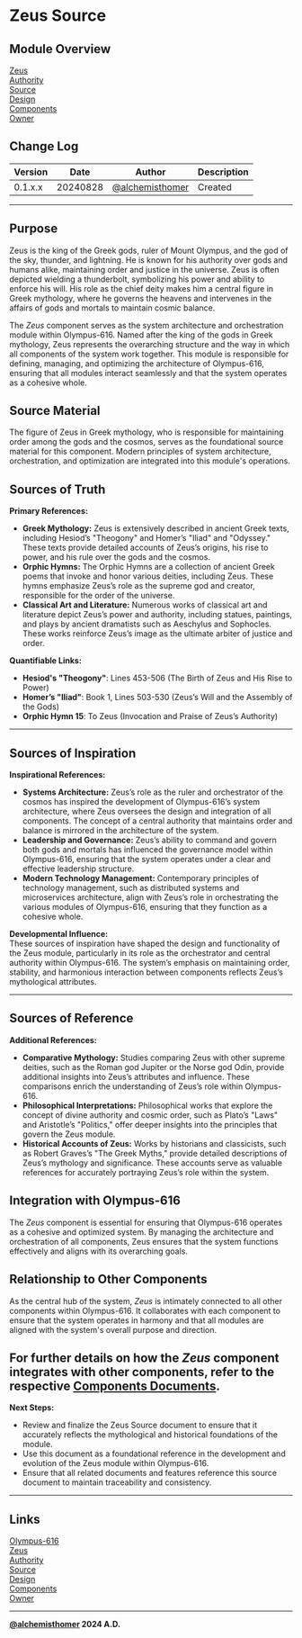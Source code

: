 # Zeus Source

## Module Overview
[Zeus](README.md)  
[Authority](../zeus/zeus.components.md)  
[Source](zeus.source.md)  
[Design](zeus.design.md)  
[Components](zeus.components.md)  
[Owner](https://github.com/alchemisthomer)  

## Change Log

| Version   | Date       | Author                                                   | Description   |
|-----------|------------|----------------------------------------------------------|---------------|
| 0.1.x.x   | 20240828   | [@alchemisthomer](https://github.com/alchemisthomer)     | Created       

---

## Purpose

Zeus is the king of the Greek gods, ruler of Mount Olympus, and the god of the sky, thunder, and lightning. He is known for his authority over gods and humans alike, maintaining order and justice in the universe. Zeus is often depicted wielding a thunderbolt, symbolizing his power and ability to enforce his will. His role as the chief deity makes him a central figure in Greek mythology, where he governs the heavens and intervenes in the affairs of gods and mortals to maintain cosmic balance.

The *Zeus* component serves as the system architecture and orchestration module within Olympus-616. Named after the king of the gods in Greek mythology, Zeus represents the overarching structure and the way in which all components of the system work together. This module is responsible for defining, managing, and optimizing the architecture of Olympus-616, ensuring that all modules interact seamlessly and that the system operates as a cohesive whole.

## Source Material

The figure of Zeus in Greek mythology, who is responsible for maintaining order among the gods and the cosmos, serves as the foundational source material for this component. Modern principles of system architecture, orchestration, and optimization are integrated into this module's operations.


## Sources of Truth

**Primary References:**  
- **Greek Mythology:** Zeus is extensively described in ancient Greek texts, including Hesiod’s "Theogony" and Homer’s "Iliad" and "Odyssey." These texts provide detailed accounts of Zeus’s origins, his rise to power, and his rule over the gods and the cosmos.
- **Orphic Hymns:** The Orphic Hymns are a collection of ancient Greek poems that invoke and honor various deities, including Zeus. These hymns emphasize Zeus’s role as the supreme god and creator, responsible for the order of the universe.
- **Classical Art and Literature:** Numerous works of classical art and literature depict Zeus’s power and authority, including statues, paintings, and plays by ancient dramatists such as Aeschylus and Sophocles. These works reinforce Zeus’s image as the ultimate arbiter of justice and order.

**Quantifiable Links:**  
- **Hesiod's "Theogony"**: Lines 453-506 (The Birth of Zeus and His Rise to Power)
- **Homer’s "Iliad"**: Book 1, Lines 503-530 (Zeus’s Will and the Assembly of the Gods)
- **Orphic Hymn 15**: To Zeus (Invocation and Praise of Zeus’s Authority)

---

## Sources of Inspiration

**Inspirational References:**  
- **Systems Architecture:** Zeus’s role as the ruler and orchestrator of the cosmos has inspired the development of Olympus-616’s system architecture, where Zeus oversees the design and integration of all components. The concept of a central authority that maintains order and balance is mirrored in the architecture of the system.
- **Leadership and Governance:** Zeus’s ability to command and govern both gods and mortals has influenced the governance model within Olympus-616, ensuring that the system operates under a clear and effective leadership structure.
- **Modern Technology Management:** Contemporary principles of technology management, such as distributed systems and microservices architecture, align with Zeus’s role in orchestrating the various modules of Olympus-616, ensuring that they function as a cohesive whole.

**Developmental Influence:**  
These sources of inspiration have shaped the design and functionality of the Zeus module, particularly in its role as the orchestrator and central authority within Olympus-616. The system’s emphasis on maintaining order, stability, and harmonious interaction between components reflects Zeus’s mythological attributes.

---

## Sources of Reference

**Additional References:**  
- **Comparative Mythology:** Studies comparing Zeus with other supreme deities, such as the Roman god Jupiter or the Norse god Odin, provide additional insights into Zeus’s attributes and influence. These comparisons enrich the understanding of Zeus’s role within Olympus-616.
- **Philosophical Interpretations:** Philosophical works that explore the concept of divine authority and cosmic order, such as Plato’s "Laws" and Aristotle’s "Politics," offer deeper insights into the principles that govern the Zeus module.
- **Historical Accounts of Zeus:** Works by historians and classicists, such as Robert Graves’s "The Greek Myths," provide detailed descriptions of Zeus’s mythology and significance. These accounts serve as valuable references for accurately portraying Zeus’s role within the system.


## Integration with Olympus-616

The *Zeus* component is essential for ensuring that Olympus-616 operates as a cohesive and optimized system. By managing the architecture and orchestration of all components, Zeus ensures that the system functions effectively and aligns with its overarching goals.

## Relationship to Other Components

As the central hub of the system, *Zeus* is intimately connected to all other components within Olympus-616. It collaborates with each component to ensure that the system operates in harmony and that all modules are aligned with the system's overall purpose and direction.

For further details on how the *Zeus* component integrates with other components, refer to the respective [Components Documents](../zeus/zeus.components.md).
---

**Next Steps:**
- Review and finalize the Zeus Source document to ensure that it accurately reflects the mythological and historical foundations of the module.
- Use this document as a foundational reference in the development and evolution of the Zeus module within Olympus-616.
- Ensure that all related documents and features reference this source document to maintain traceability and consistency.
***
## Links
[Olympus-616](../../README.md)  
[Zeus](README.md)  
[Authority](https://github.com/alchemisthomer)  
[Source](zeus.source.md)  
[Design](zeus.design.md)  
[Components](zeus.components.md)  
[Owner](https://github.com/alchemisthomer)
***
**[@alchemisthomer](https://github.com/alchemisthomer)
2024 A.D.**
